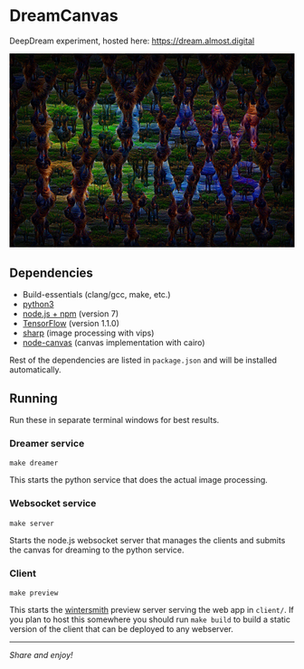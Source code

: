 # DreamCanvas

DeepDream experiment, hosted here: https://dream.almost.digital

[![DreamCanvas](client/contents/dreamcanvas.jpg)](https://dream.almost.digital)

## Dependencies

  * Build-essentials (clang/gcc, make, etc.)
  * [python3](https://python.org)
  * [node.js + npm](https://nodejs.org) (version 7)
  * [TensorFlow](https://www.tensorflow.org) (version 1.1.0)
  * [sharp](https://github.com/lovell/sharp) (image processing with vips)
  * [node-canvas](https://github.com/Automattic/node-canvas) (canvas implementation with cairo)

Rest of the dependencies are listed in `package.json` and will be installed automatically.

## Running

Run these in separate terminal windows for best results.

### Dreamer service

```
make dreamer
```

This starts the python service that does the actual image processing.

### Websocket service

```
make server
```

Starts the node.js websocket server that manages the clients and submits the canvas for dreaming to the python service.

### Client

```
make preview
```

This starts the [wintersmith](http://wintersmith.io) preview server serving the web app in `client/`.
If you plan to host this somewhere you should run `make build` to build a static version of the client that can
be deployed to any webserver.

---

*Share and enjoy!*
